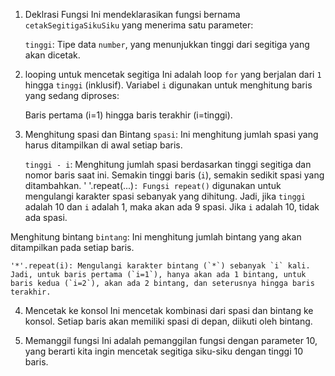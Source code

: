 1. Deklrasi Fungsi
Ini mendeklarasikan fungsi bernama `cetakSegitigaSikuSiku` yang menerima satu parameter:

    `tinggi`: Tipe data `number`, yang menunjukkan tinggi dari segitiga yang akan dicetak.

2. looping untuk mencetak segitiga
Ini adalah loop `for` yang berjalan dari `1` hingga `tinggi` (inklusif). Variabel `i` digunakan untuk menghitung baris yang sedang diproses:

    Baris pertama (i=1) hingga baris terakhir (i=tinggi).

3. Menghitung spasi dan Bintang
`spasi`: Ini menghitung jumlah spasi yang harus ditampilkan di awal setiap baris.

    `tinggi - i`: Menghitung jumlah spasi berdasarkan tinggi segitiga dan nomor baris saat ini. Semakin tinggi baris (`i`), semakin sedikit spasi yang ditambahkan.
    ' '.repeat(...)`: Fungsi repeat()` digunakan untuk mengulangi karakter spasi sebanyak yang dihitung. Jadi, jika `tinggi` adalah 10 dan `i` adalah 1, maka akan ada 9 spasi. Jika `i` adalah 10, tidak ada spasi.

Menghitung bintang
`bintang`: Ini menghitung jumlah bintang yang akan ditampilkan pada setiap baris.

    '*'.repeat(i): Mengulangi karakter bintang (`*`) sebanyak `i` kali. Jadi, untuk baris pertama (`i=1`), hanya akan ada 1 bintang, untuk baris kedua (`i=2`), akan ada 2 bintang, dan seterusnya hingga baris terakhir.

4. Mencetak ke konsol
Ini mencetak kombinasi dari spasi dan bintang ke konsol. Setiap baris akan memiliki spasi di depan, diikuti oleh bintang.

5. Memanggil fungsi
Ini adalah pemanggilan fungsi dengan parameter 10, yang berarti kita ingin mencetak segitiga siku-siku dengan tinggi 10 baris.